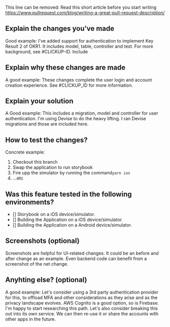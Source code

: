 This line can be removed: Read this short article before you start writing https://www.pullrequest.com/blog/writing-a-great-pull-request-description/


## Explain the changes you’ve made

Good example:
I've added support for authentication to implement Key Result 2 of OKR1. It includes 
model, table, controller and test. For more background, see #CLICKUP-ID.
Include 

## Explain why these changes are made

A good example:
These changes complete the user login and account creation experience. See #CLICKUP_ID for more information.

## Explain your solution

A Good example:
This includes a migration, model and controller for user authentication. 
I'm using Devise to do the heavy lifting. I ran Devise migrations and those are included here.

## How to test the changes?

Concrete example:
1. Checkout this branch
2. Swap the application to run storybook
3. Fire upp the simulator by running the command`yarn ios`
4. ...etc

## Was this feature tested in the following environments?
- [] Storybook on a iOS device/simulator.
- [] Building the Application on a iOS device/simulator.
- [] Building the Application on a Android device/simulator.

## Screenshots (optional)
Screenshots are helpful for UI-related changes. It could be an before and after change as an example.
Even backend code can benefit from a screenshot of the net change.

## Anyhting else? (optional)

A good example:
Let's consider using a 3rd party authentication provider for this, to offload MFA and other considerations as they arise and as the privacy landscape evolves. 
AWS Cognito is a good option, so is Firebase. I'm happy to start researching this path. Let's also consider breaking this out into its own service. 
We can then re-use it or share the accounts with other apps in the future.
